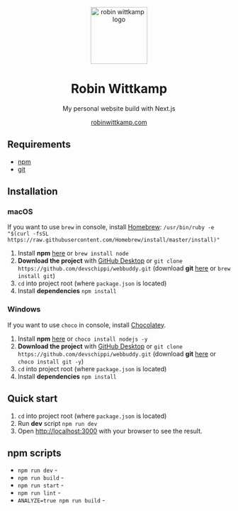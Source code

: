 <p align="center"><img width="128" alt="robin wittkamp logo" src=""></p>
<h1 align="center">Robin Wittkamp</h1>
<p align="center">My personal website build with Next.js</p>
<p align="center"><a href="https://robinwittkamp.com" target="_blank" noopener="noopener">robinwittkamp.com</a></p>

## Requirements
- [npm](https://nodejs.org/en/download/current/)
- [git](https://git-scm.com/downloads)


## Installation

### macOS

If you want to use `brew` in console, install [Homebrew](https://brew.sh/):
```/usr/bin/ruby -e "$(curl -fsSL https://raw.githubusercontent.com/Homebrew/install/master/install)"```

1. Install **npm** [here](https://nodejs.org/en/download/current/) or ```brew install node```
2. **Download the project** with [GitHub Desktop](https://desktop.github.com/) or
```git clone https://github.com/devschippi/webbuddy.git``` (download **git** [here](https://git-scm.com/downloads) or  ```brew install git```)
3. ```cd``` into project root (where `package.json` is located)
4. Install **dependencies** ```npm install```

### Windows

If you want to use `choco` in console, install [Chocolatey](https://chocolatey.org/install).

1. Install **npm** [here](https://nodejs.org/en/download/current/) or ```choco install nodejs -y```
2. **Download the project** with [GitHub Desktop](https://desktop.github.com/) or
```git clone https://github.com/devschippi/webbuddy.git```  (download **git** [here](https://git-scm.com/downloads) or  ```choco install git -y```)
3. ```cd``` into project root (where `package.json` is located)
4. Install **dependencies** ```npm install```

## Quick start

1. ```cd``` into project root (where `package.json` is located)
2. Run **dev** script ```npm run dev```
3. Open <a href="http://localhost:3000" target="_blank" noopener="noopener">http://localhost:3000</a> with your browser to see the result.

## npm scripts
- ```npm run dev``` - 
- ```npm run build``` - 
- ```npm run start``` - 
- ```npm run lint``` - 
- ```ANALYZE=true npm run build``` - 

